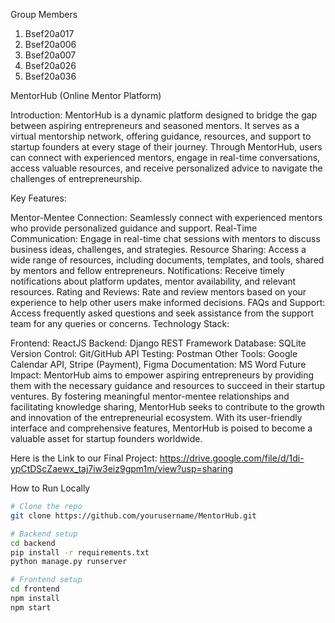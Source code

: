 Group Members
1) Bsef20a017
2) Bsef20a006
3) Bsef20a007
4) Bsef20a026
5) Bsef20a036
   
MentorHub (Online Mentor Platform)

Introduction: MentorHub is a dynamic platform designed to bridge the gap between aspiring entrepreneurs and seasoned mentors. 
It serves as a virtual mentorship network, offering guidance, resources, and support to startup founders at every stage of their 
journey. Through MentorHub, users can connect with experienced mentors, engage in real-time conversations, access valuable resources, 
and receive personalized advice to navigate the challenges of entrepreneurship.

Key Features:

Mentor-Mentee Connection: Seamlessly connect with experienced mentors who provide personalized guidance and support.
Real-Time Communication: Engage in real-time chat sessions with mentors to discuss business ideas, challenges, and strategies.
Resource Sharing: Access a wide range of resources, including documents, templates, and tools, shared by mentors and fellow entrepreneurs.
Notifications: Receive timely notifications about platform updates, mentor availability, and relevant resources.
Rating and Reviews: Rate and review mentors based on your experience to help other users make informed decisions.
FAQs and Support: Access frequently asked questions and seek assistance from the support team for any queries or concerns.
Technology Stack:

Frontend: ReactJS
Backend: Django REST Framework
Database: SQLite
Version Control: Git/GitHub
API Testing: Postman
Other Tools: Google Calendar API, Stripe (Payment), Figma
Documentation: MS Word
Future Impact: MentorHub aims to empower aspiring entrepreneurs by providing them with the necessary guidance and resources to succeed 
in their startup ventures. By fostering meaningful mentor-mentee relationships and facilitating knowledge sharing, MentorHub seeks to 
contribute to the growth and innovation of the entrepreneurial ecosystem. With its user-friendly interface and comprehensive features,
MentorHub is poised to become a valuable asset for startup founders worldwide.

Here is the Link to our Final Project: https://drive.google.com/file/d/1di-ypCtDScZaewx_taj7iw3eiz9gpm1m/view?usp=sharing

How to Run Locally

```bash
# Clone the repo
git clone https://github.com/yourusername/MentorHub.git

# Backend setup
cd backend
pip install -r requirements.txt
python manage.py runserver

# Frontend setup
cd frontend
npm install
npm start
